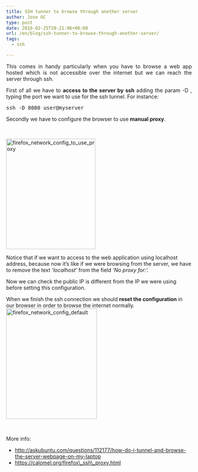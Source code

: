 ```yaml
---
title: SSH tunner to browse through another server
author: Jose OC
type: post
date: 2016-02-25T20:21:06+00:00
url: /en/blog/ssh-tunner-to-browse-through-another-server/
tags:
  - ssh

---
```

<p style="text-align: justify">
  This comes in handy particularly when you have to browse a web app hosted which is not accessible over the internet but we can reach the server through ssh.
</p>

<p style="text-align: justify">
  First of all we have to <strong>access to the server by ssh</strong> adding the param -D <port>, typing the port we want to use for the ssh tunnel. For instance:
</p>

<pre class="h-align:2 toolbar:2 nums:false lang:sh decode:true">ssh -D 8080 user@myserver</pre>

Secondly we have to configure the browser to use **manual proxy**.

&nbsp;

<a href="http://www.joseoc.es/wp-content/uploads/2016/01/firefox_network_config_to_use_proxy.png" rel="attachment wp-att-426"><img class="aligncenter size-medium wp-image-426" src="http://www.joseoc.es/wp-content/uploads/2016/01/firefox_network_config_to_use_proxy-242x300.png" alt="firefox_network_config_to_use_proxy" width="242" height="300" srcset="https://www.joseoc.es/wp-content/uploads/2016/01/firefox_network_config_to_use_proxy-242x300.png 242w, https://www.joseoc.es/wp-content/uploads/2016/01/firefox_network_config_to_use_proxy.png 477w" sizes="(max-width: 242px) 100vw, 242px" /></a>

Notice that if we want to access to the web application using localhost address, because now it&#8217;s like if we were browsing from the server, we have to remove the text _&#8216;localhost&#8217;_ from the field _&#8216;No proxy for:&#8217;._

Now we can check the public IP is different from the IP we were using before setting this configuration.

When we finish the ssh connection we should **reset the configuration** in our browser in order to browse the internet normally. <a href="http://www.joseoc.es/wp-content/uploads/2016/01/firefox_network_config_default.png" rel="attachment wp-att-427"><img class="aligncenter size-medium wp-image-427" src="http://www.joseoc.es/wp-content/uploads/2016/01/firefox_network_config_default-246x300.png" alt="firefox_network_config_default" width="246" height="300" srcset="https://www.joseoc.es/wp-content/uploads/2016/01/firefox_network_config_default-246x300.png 246w, https://www.joseoc.es/wp-content/uploads/2016/01/firefox_network_config_default.png 479w" sizes="(max-width: 246px) 100vw, 246px" /></a>

&nbsp;

More info:

  * http://askubuntu.com/questions/112177/how-do-i-tunnel-and-browse-the-server-webpage-on-my-laptop
  * https://calomel.org/firefox\_ssh\_proxy.html

&nbsp;